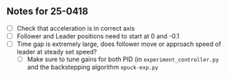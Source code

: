 ## Notes for 25-0418
- [ ] Check that acceleration is in correct axis
- [ ] Follower and Leader positions need to start at 0 and -0.1
- [ ] Time gap is extremely large, does follower move or approach speed of leader at steady set speed?
   - [ ] Make sure to tune gains for both PID (in `experiment_controller.py` and the backstepping algorithm `epuck-exp.py`